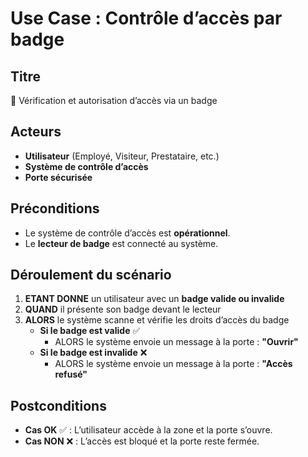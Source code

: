 # Use Case : Contrôle d’accès par badge

## Titre  
🔹 Vérification et autorisation d’accès via un badge  

## Acteurs  
- **Utilisateur** (Employé, Visiteur, Prestataire, etc.)  
- **Système de contrôle d’accès**  
- **Porte sécurisée**  

## Préconditions  
- Le système de contrôle d’accès est **opérationnel**.  
- Le **lecteur de badge** est connecté au système.  

## Déroulement du scénario  
1. **ETANT DONNE** un utilisateur avec un **badge valide ou invalide**  
2. **QUAND** il présente son badge devant le lecteur  
3. **ALORS** le système scanne et vérifie les droits d’accès du badge  
   - **Si le badge est valide** ✅  
     - ALORS le système envoie un message à la porte : **"Ouvrir"**  
   - **Si le badge est invalide** ❌  
     - ALORS le système envoie un message à la porte : **"Accès refusé"**  

## Postconditions  
- **Cas OK** ✅ : L’utilisateur accède à la zone et la porte s’ouvre.  
- **Cas NON** ❌ : L’accès est bloqué et la porte reste fermée.  
